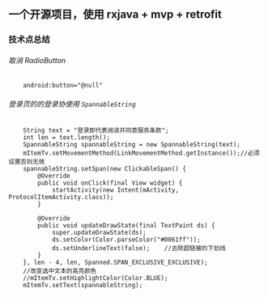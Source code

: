 ## 一个开源项目，使用 rxjava + mvp + retrofit
### 技术点总结
###### 取消 RadioButton
	    android:button="@null"
###### 登录页的的登录协使用 `SpannableString`
		String text = "登录即代表阅读并同意服务条款";
	    int len = text.length();
	    SpannableString spannableString = new SpannableString(text);
	    mItemTv.setMovementMethod(LinkMovementMethod.getInstance());//必须设置否则无效
	    spannableString.setSpan(new ClickableSpan() {
	        @Override
	        public void onClick(final View widget) {
	            startActivity(new Intent(mActivity, ProtocolItemActivity.class));
	        }

	        @Override
	        public void updateDrawState(final TextPaint ds) {
	            super.updateDrawState(ds);
	            ds.setColor(Color.parseColor("#0061ff"));
	            ds.setUnderlineText(false);    //去除超链接的下划线
	        }
	    }, len - 4, len, Spanned.SPAN_EXCLUSIVE_EXCLUSIVE);
	    //改变选中文本的高亮颜色
		//mItemTv.setHighlightColor(Color.BLUE);
	    mItemTv.setText(spannableString);

